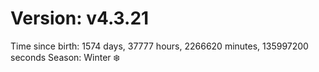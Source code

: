 # Version: v4.3.21
Time since birth: 1574 days, 37777 hours, 2266620 minutes, 135997200 seconds
Season: Winter ❄️
